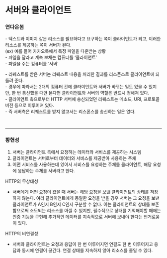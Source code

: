 # 서버와 클라이언트 
### 연다은봄
\- 텍스트와 이미지 같은 리소스를 필요하다고 요구하는 쪽이 클라이언트가 되고, 이러한 리소스를 제공하는 쪽이 서버가 된다.      
(ex) 예를 들어 카카오톡에서 특정 파일을 다운받는 상황    
\- 파일을 달라고 계속 보채는 컴퓨터를 ‘클라이언트’   
\- 파일을 주는 컴퓨터를 ‘서버’    

\- 리퀘스트를 받은 서버는 리퀘스트 내용을 처리한 결과를 리스폰스로 클라이언트에 되돌려 준다.    
\- 경우에 따라서는 2대의 컴퓨터 간에 클라이언트와 서버가 바뀌는 일도 있을 수 있지만, 한 번 통신했을 때만 본다면 클라이언트와 서버의 역할은 반드시 정해져 있다.      
\- 클라이언트 측으로부터 HTTP 서버에 송신되었던 리퀘스트는 메소드, URI, 프로토콜 버전 등으로 이루어져 있다.         
\- 즉 서버측은 리퀘스트를 받지 않고서는 리스폰스를 송신하는 일은 없다.      

<br />

--- 

### 황현성

1. 서버는 클라이언트 측에서 요청하는 데이터와 서비스를 제공하는 시스템
2. 클라이언트는 서버로부터 데이터와 서비스를 제공받아 사용하는 주체
3. 어떤 서비스를 사용하는데 있어서 서비스를 요청하는 주체를 클라이언트, 해당 요청에 응답하는 주체를 서버라고 한다.

HTTP의 무상태성
- 서버에게 어떤 요청이 왔을 때 서버는 해당 요청을 보낸 클라이언트의 상태를 저장하지 않는다. 여러 클라이언트에게 동일한 요청을 받을 경우 서버는 그 요청을 보낸 클라이언트가 A인지 B인지 C인지 구분할 수 없다. 이는 클라이언트의 상태를 보존함으로써 소모되는 리소스를 아낄 수 있지만, 필수적으로 상태를 기억해야할 때에는 인증 기능을 구현해 추가적인 데이터를 지속적으로 서버에 보내야 한다는 번거로움이 있다.

HTTP의 비연결성
- 서버와 클라이언트는 요청과 응답이 한 번 이루어지면 연결도 한 번 이루어지고 응답과 동시에 연결이 끊긴다. 연결 상태를 지속하지 않아 리소스를 줄일 수 있다.
